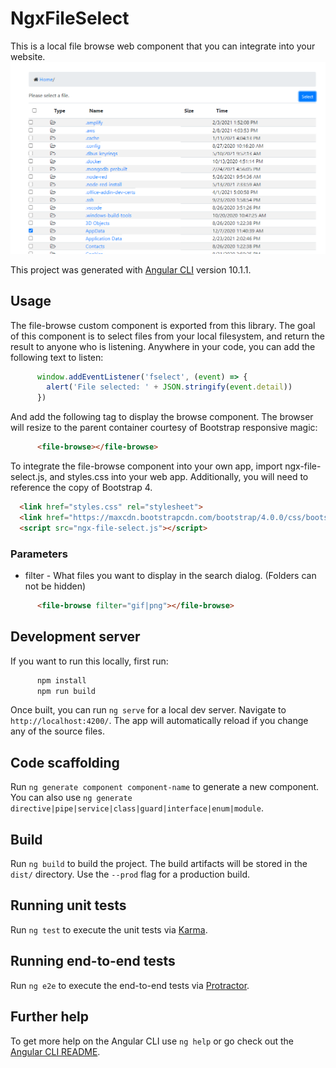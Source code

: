 # NgxFileSelect

This is a local file browse web component that you can integrate into your website.  
<img src="./doc/FileBrowseComponent.png" width="600">

This project was generated with [Angular CLI](https://github.com/angular/angular-cli) version 10.1.1.

## Usage

The file-browse custom component is exported from this library.  The goal of this component is to select files from your local filesystem, and return the result to anyone who is listening.  Anywhere in your code, you can add the following text to listen:

```javascript
      window.addEventListener('fselect', (event) => { 
        alert('File selected: ' + JSON.stringify(event.detail))
      })
```
And add the following tag to display the browse component.  The browser will resize to the parent container courtesy of Bootstrap responsive magic:

```html
      <file-browse></file-browse>
```

To integrate the file-browse component into your own app, import ngx-file-select.js, and styles.css into your web app.  Additionally, you will need to reference the copy of Bootstrap 4.  

```html
  <link href="styles.css" rel="stylesheet">
  <link href="https://maxcdn.bootstrapcdn.com/bootstrap/4.0.0/css/bootstrap.min.css" rel="stylesheet">
  <script src="ngx-file-select.js"></script>
```

### Parameters

* filter - What files you want to display in the search dialog.  (Folders can not be hidden)

```html
      <file-browse filter="gif|png"></file-browse>
```



## Development server
If you want to run this locally, first run:
```bash
      npm install
      npm run build
```

Once built, you can run `ng serve` for a local dev server. Navigate to `http://localhost:4200/`. The app will automatically reload if you change any of the source files.

## Code scaffolding

Run `ng generate component component-name` to generate a new component. You can also use `ng generate directive|pipe|service|class|guard|interface|enum|module`.

## Build

Run `ng build` to build the project. The build artifacts will be stored in the `dist/` directory. Use the `--prod` flag for a production build.

## Running unit tests

Run `ng test` to execute the unit tests via [Karma](https://karma-runner.github.io).

## Running end-to-end tests

Run `ng e2e` to execute the end-to-end tests via [Protractor](http://www.protractortest.org/).

## Further help

To get more help on the Angular CLI use `ng help` or go check out the [Angular CLI README](https://github.com/angular/angular-cli/blob/master/README.md).

